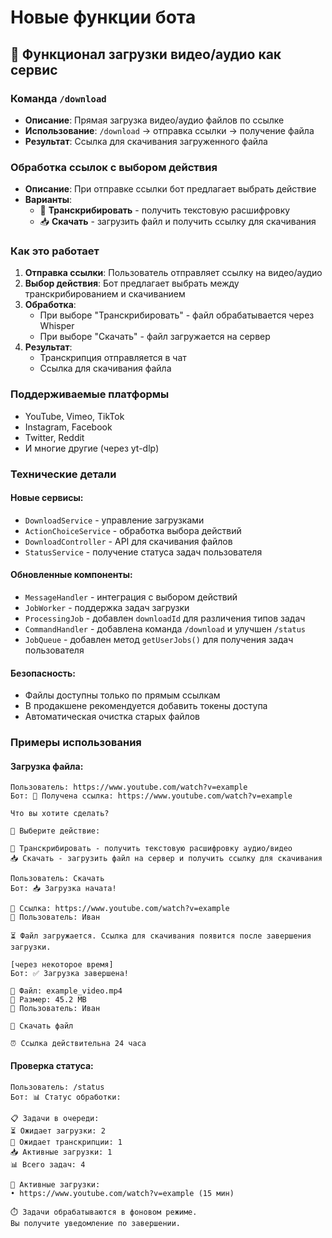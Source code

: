 # Новые функции бота

## 🎯 Функционал загрузки видео/аудио как сервис

### Команда `/download`
- **Описание**: Прямая загрузка видео/аудио файлов по ссылке
- **Использование**: `/download` → отправка ссылки → получение файла
- **Результат**: Ссылка для скачивания загруженного файла

### Обработка ссылок с выбором действия
- **Описание**: При отправке ссылки бот предлагает выбрать действие
- **Варианты**:
  - 📝 **Транскрибировать** - получить текстовую расшифровку
  - 📥 **Скачать** - загрузить файл и получить ссылку для скачивания

### Как это работает

1. **Отправка ссылки**: Пользователь отправляет ссылку на видео/аудио
2. **Выбор действия**: Бот предлагает выбрать между транскрибированием и скачиванием
3. **Обработка**: 
   - При выборе "Транскрибировать" - файл обрабатывается через Whisper
   - При выборе "Скачать" - файл загружается на сервер
4. **Результат**: 
   - Транскрипция отправляется в чат
   - Ссылка для скачивания файла

### Поддерживаемые платформы
- YouTube, Vimeo, TikTok
- Instagram, Facebook
- Twitter, Reddit
- И многие другие (через yt-dlp)

### Технические детали

#### Новые сервисы:
- `DownloadService` - управление загрузками
- `ActionChoiceService` - обработка выбора действий
- `DownloadController` - API для скачивания файлов
- `StatusService` - получение статуса задач пользователя

#### Обновленные компоненты:
- `MessageHandler` - интеграция с выбором действий
- `JobWorker` - поддержка задач загрузки
- `ProcessingJob` - добавлен `downloadId` для различения типов задач
- `CommandHandler` - добавлена команда `/download` и улучшен `/status`
- `JobQueue` - добавлен метод `getUserJobs()` для получения задач пользователя

#### Безопасность:
- Файлы доступны только по прямым ссылкам
- В продакшене рекомендуется добавить токены доступа
- Автоматическая очистка старых файлов

### Примеры использования

#### Загрузка файла:
```
Пользователь: https://www.youtube.com/watch?v=example
Бот: 🔗 Получена ссылка: https://www.youtube.com/watch?v=example

Что вы хотите сделать?

🎯 Выберите действие:

📝 Транскрибировать - получить текстовую расшифровку аудио/видео
📥 Скачать - загрузить файл на сервер и получить ссылку для скачивания

Пользователь: Скачать
Бот: 📥 Загрузка начата!

🔗 Ссылка: https://www.youtube.com/watch?v=example
👤 Пользователь: Иван

⏳ Файл загружается. Ссылка для скачивания появится после завершения загрузки.

[через некоторое время]
Бот: ✅ Загрузка завершена!

📁 Файл: example_video.mp4
📏 Размер: 45.2 MB
👤 Пользователь: Иван

🔗 Скачать файл

⏰ Ссылка действительна 24 часа
```

#### Проверка статуса:
```
Пользователь: /status
Бот: 📊 Статус обработки:

📋 Задачи в очереди:
⏳ Ожидает загрузки: 2
🔄 Ожидает транскрипции: 1
📥 Активные загрузки: 1
📊 Всего задач: 4

🔗 Активные загрузки:
• https://www.youtube.com/watch?v=example (15 мин)

⏱️ Задачи обрабатываются в фоновом режиме.
Вы получите уведомление по завершении.
```
